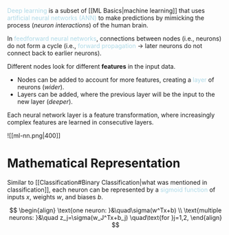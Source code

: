 <span style = "color:lightblue">Deep learning</span> is a subset of [[ML Basics|machine learning]] that uses <span style = "color:lightblue">artificial neural networks (ANN)</span> to make predictions by mimicking the process (*neuron interactions*) of the human brain. 

In <span style = "color:lightblue">feedforward neural networks</span>, connections between nodes (i.e., neurons) do not form a cycle (i.e., <span style = "color:lightblue">forward propagation</span> $\rightarrow$ later neurons do not connect back to earlier neurons).

Different nodes look for different **features** in the input data.
- Nodes can be added to account for more features, creating a <span style = "color:lightblue">layer</span> of neurons (*wider*).
- Layers can be added, where the previous layer will be the input to the new layer (*deeper*).

Each neural network layer is a feature transformation, where increasingly complex features are learned in consecutive layers.

![[ml-nn.png|400]]

# Mathematical Representation
Similar to [[Classification#Binary Classification|what was mentioned in classification]], each neuron can be represented by a <span style = "color:lightblue">sigmoid function</span> of inputs $x$, weights $w$, and biases $b$.

$$
\begin{align}
	\text{one neuron: }&\quad\sigma(w^Tx+b) \\
	\text{multiple neurons: }&\quad z_j=\sigma(w_J^Tx+b_j) \quad\text{for }j=1,2,
\end{align}
$$


<span style = "color:lightblue">